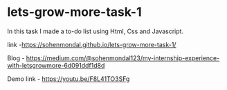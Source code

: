 # lets-grow-more-task-1

In this task I made a to-do list using Html, Css and Javascript.

link -https://sohenmondal.github.io/lets-grow-more-task-1/

Blog - https://medium.com/@sohenmondal123/my-internship-experience-with-letsgrowmore-6d091ddf1d8d

Demo link - https://youtu.be/F8L41TO3SFg
